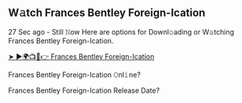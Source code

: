 ## W𝚊tch Frances Bentley Foreign-Ication

27 Sec ago - Still 𝙽ow Here are options for Downl𝚘ading or W𝚊tching Frances Bentley Foreign-Ication.

[➤ ►🌍📺📱👉 Frances Bentley Foreign-Ication](https://porneec.com/foreign-ication-frances-bentley-jordi-el-nino-polla/)


Frances Bentley Foreign-Ication 𝙾nl𝚒ne? 

Frances Bentley Foreign-Ication Release Date? 
